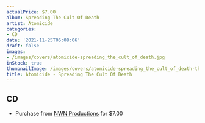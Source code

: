 ```yaml
---
actualPrice: $7.00
album: Spreading The Cult Of Death
artist: Atomicide
categories:
- CD
date: '2021-11-25T06:08:06'
draft: false
images:
- /images/covers/atomicide-spreading_the_cult_of_death.jpg
inStock: true
thumbnailImage: /images/covers/atomicide-spreading_the_cult_of_death-thumb.jpg
title: Atomicide - Spreading The Cult Of Death
---
```


## CD
* Purchase from [NWN Productions](http://shop.nwnprod.com/index.php?route=product/product&path=93&product_id=12349&sort=pd.name&order=ASC) for $7.00
